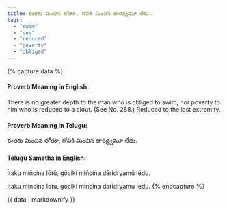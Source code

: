 ```yaml
---
title: ఈతకు మించిన లోతూ, గోచికి మించిన దారిద్ర్యమూ లేదు.
tags:
  - "swim"
  - "see"
  - "reduced"
  - "poverty"
  - "obliged"
---
```


{% capture data %}
#### Proverb Meaning in English:
There is no greater depth to the man who is obliged to swim, nor poverty to him who is reduced to a clout.
(See No. 288.)
Reduced to the last extremity.

#### Proverb Meaning in Telugu:
ఈతకు మించిన లోతూ, గోచికి మించిన దారిద్ర్యమూ లేదు.

#### Telugu Sametha in English:
Ītaku min̄cina lōtū, gōciki min̄cina dāridryamū lēdu.

Itaku mincina lotu, gociki mincina daridryamu ledu.
{% endcapture %}

{{ data | markdownify }}

